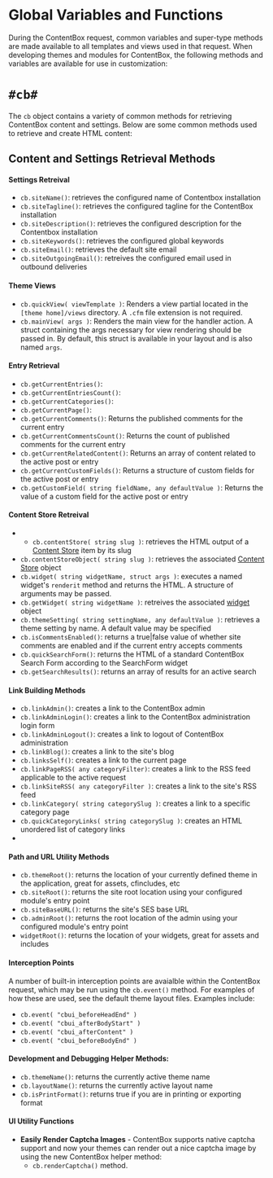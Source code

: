 # Global Variables and Functions

During the ContentBox request, common variables and super-type methods are made available to all templates and views used in that request.  When developing themes and modules for ContentBox, the following methods and variables are available for use in customization:

`#cb#`
===

The `cb` object contains a variety of common methods for retrieving ContentBox content and settings.  Below are some common methods used to retrieve and create HTML content:

Content and Settings Retrieval Methods
------------------------

#### Settings Retreival
- `cb.siteName()`: retrieves the configured name of Contentbox installation
- `cb.siteTagline()`: retrieves the configured tagline for the ContentBox installation
- `cb.siteDescription()`: retrieves the configured description for the Contentbox installation
- `cb.siteKeywords()`: retrieves the configured global keywords
- `cb.siteEmail()`: retrieves the default site email
- `cb.siteOutgoingEmail()`: retreives the configured email used in outbound deliveries

#### Theme Views
- `cb.quickView( viewTemplate )`: Renders a view partial located in the `[theme home]/views` directory.  A `.cfm` file extension is not required.
- `cb.mainView( args )`: Renders the main view for the handler action.  A struct containing the args necessary for view rendering should be passed in.  By default, this struct is available in your layout and is also named `args`.

#### Entry Retrieval
- `cb.getCurrentEntries()`:
- `cb.getCurrentEntriesCount()`:
- `cb.getCurrentCategories()`:
- `cb.getCurrentPage()`:
- `cb.getCurrentComments()`: Returns the published comments for the current entry
- `cb.getCurrentCommentsCount()`: Returns the count of published comments for the current entry
- `cb.getCurrentRelatedContent()`: Returns an array of content related to the active post or entry
- `cb.getCurrentCustomFields()`: Returns a structure of custom fields for the active post or entry
- `cb.getCustomField( string fieldName, any defaultValue )`: Returns the value of a custom field for the active post or entry

#### Content Store Retreival
- - `cb.contentStore( string slug )`: retrieves the HTML output of a [Content Store][1] item by its slug
- `cb.contentStoreObject( string slug )`: retrieves the associated [Content Store][1] object
- `cb.widget( string widgetName, struct args )`: executes a named widget's `renderit` method and returns the HTML.  A structure of arguments may be passed.
- `cb.getWidget( string widgetName )`: retreives the associated [widget][2] object
- `cb.themeSetting( string settingName, any defaultValue )`: retrieves a theme setting by name. A default value may be specified
- `cb.isCommentsEnabled()`: returns a true|false value of whether site comments are enabled and if the current entry accepts comments
- `cb.quickSearchForm()`: returns the HTML of a standard ContentBox Search Form according to the SearchForm widget
- `cb.getSearchResults()`: returns an array of results for an active search

#### Link Building Methods

- `cb.linkAdmin()`: creates a link to the ContentBox admin
- `cb.linkAdminLogin()`: creates a link to the ContentBox administration login form
- `cb.linkAdminLogout()`: creates a link to logout of ContentBox administration
- `cb.linkBlog()`: creates a link to the site's blog
- `cb.linksSelf()`: creates a link to the current page
- `cb.linkPageRSS( any categoryFilter)`: creates a link to the RSS feed applicable to the active request
- `cb.linkSiteRSS( any categoryFilter )`: creates a link to the site's RSS feed
- `cb.linkCategory( string categorySlug )`: creates a link to a specific category page
- `cb.quickCategoryLinks( string categorySlug )`: creates an HTML unordered list of category links
- 

#### Path and URL Utility Methods

- `cb.themeRoot()`: returns the location of your currently defined theme in the application, great for assets, cfincludes, etc
- `cb.siteRoot()`: returns the site root location using your configured module's entry point
- `cb.siteBaseURL()`: returns the site's SES base URL
- `cb.adminRoot()`: returns the root location of the admin using your configured module's entry point
- `widgetRoot()`: returns the location of your widgets, great for assets and includes

#### Interception Points

A number of built-in interception points are avaialble within the ContentBox request, which may be run using the `cb.event()` method.  For examples of how these are used, see the default theme layout files.  Examples include:

- `cb.event( "cbui_beforeHeadEnd" )`
- `cb.event( "cbui_afterBodyStart" )`
- `cb.event( "cbui_afterContent" )`
- `cb.event( "cbui_beforeBodyEnd" )`

#### Development and Debugging Helper Methods:

- `cb.themeName()`: returns the currently active theme name
- `cb.layoutName()`: returns the currently active layout name 
- `cb.isPrintFormat()`: returns true if you are in printing or exporting format

#### UI Utility Functions

- **Easily Render Captcha Images** - ContentBox supports native captcha support and now your themes can render out a nice captcha image by using the new ContentBox helper method:
    -    `cb.renderCaptcha()` method.




[1]: /content/using/managers/contentstore.html
[2]: /content/using/managers/widgets.html